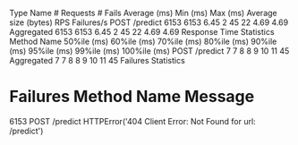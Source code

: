 Type	Name	# Requests	# Fails	Average (ms)	Min (ms)	Max (ms)	Average size (bytes)	RPS	Failures/s
POST	/predict	6153	6153	6.45	2	45	22	4.69	4.69
Aggregated	6153	6153	6.45	2	45	22	4.69	4.69
Response Time Statistics
Method	Name	50%ile (ms)	60%ile (ms)	70%ile (ms)	80%ile (ms)	90%ile (ms)	95%ile (ms)	99%ile (ms)	100%ile (ms)
POST	/predict	7	7	8	8	9	10	11	45
Aggregated	7	7	8	8	9	10	11	45
Failures Statistics
# Failures	Method	Name	Message
6153	POST	/predict	HTTPError('404 Client Error: Not Found for url: /predict')
